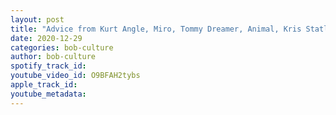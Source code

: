 ```yaml
---
layout: post
title: "Advice from Kurt Angle, Miro, Tommy Dreamer, Animal, Kris Statlander, Serpentico and more!!"
date: 2020-12-29
categories: bob-culture
author: bob-culture
spotify_track_id: 
youtube_video_id: O9BFAH2tybs
apple_track_id: 
youtube_metadata: 
---
```

